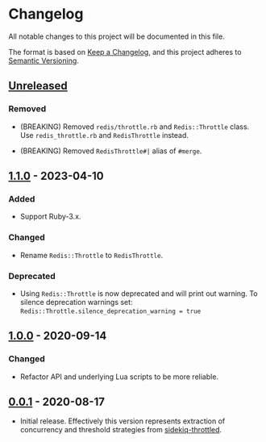 # Changelog

All notable changes to this project will be documented in this file.

The format is based on [Keep a Changelog](https://keepachangelog.com/en/1.1.0/),
and this project adheres to [Semantic Versioning](https://semver.org/spec/v2.0.0.html).

## [Unreleased]

### Removed

- (BREAKING) Removed `redis/throttle.rb` and `Redis::Throttle` class.
  Use `redis_throttle.rb` and `RedisThrottle` instead.

- (BREAKING) Removed `RedisThrottle#|` alias of `#merge`.


## [1.1.0] - 2023-04-10

### Added

- Support Ruby-3.x.

### Changed

- Rename `Redis::Throttle` to `RedisThrottle`.

### Deprecated

- Using `Redis::Throttle` is now deprecated and will print out warning.
  To silence deprecation warnings set:
  `Redis::Throttle.silence_deprecation_warning = true`


## [1.0.0] - 2020-09-14

### Changed

- Refactor API and underlying Lua scripts to be more reliable.


## [0.0.1] - 2020-08-17

- Initial release. Effectively this version represents extraction of concurrency
  and threshold strategies from [sidekiq-throttled](https://github.com/ixti/sidekiq-throttled).


[unreleased]: https://gitlab.com/ixti/redis-throttle/-/compare/v1.1.0...main
[1.1.0]: https://gitlab.com/ixti/redis-throttle/-/compare/v1.0.0...v1.1.0
[1.0.0]: https://gitlab.com/ixti/redis-throttle/-/compare/v0.0.1...v1.0.0
[0.0.1]: https://gitlab.com/ixti/redis-throttle/-/commit/b5647214f5202a52e457adb354d26d3ab8fe7c50
